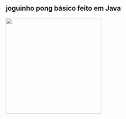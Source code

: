 
<h2>joguinho pong básico feito em Java</h2>
<img src="https://i.imgur.com/J8AMTo5.gif" width="300"/>
